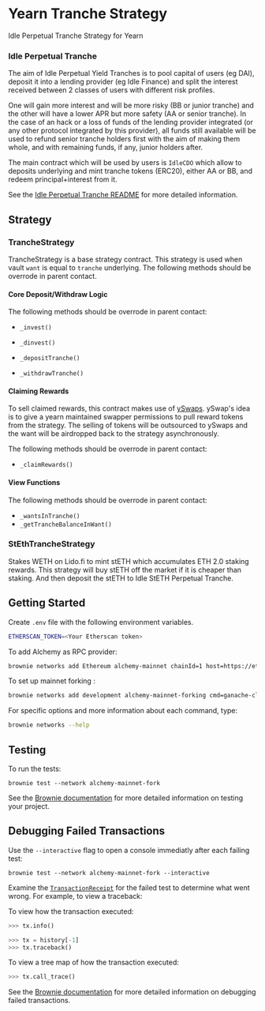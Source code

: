 # Yearn Tranche Strategy
Idle Perpetual Tranche Strategy for Yearn

### Idle Perpetual Tranche 
The aim of Idle Perpetual Yield Tranches is to pool capital of users (eg DAI), deposit it into a lending provider (eg Idle Finance) and split the interest received between 2 classes of users with different risk profiles.

One will gain more interest and will be more risky (BB or junior tranche) and the other will have a lower APR but more safety (AA or senior tranche). In the case of an hack or a loss of funds of the lending provider integrated (or any other protocol integrated by this provider), all funds still available will be used to refund senior tranche holders first with the aim of making them whole, and with remaining funds, if any, junior holders after.

The main contract which will be used by users is `IdleCDO` which allow to deposits underlying and mint tranche tokens (ERC20), either AA or BB, and redeem principal+interest from it.

See the [Idle Perpetual Tranche README](https://github.com/Idle-Labs/idle-tranches) for more detailed information.

## Strategy
### TrancheStrategy
TrancheStrategy is a base strategy contract.
This strategy is used when vault `want` is equal to `tranche` underlying.
The following methods should be overrode in parent contact.

#### Core Deposit/Withdraw Logic

The following methods should be overrode in parent contact:

- `_invest()`
- `_dinvest()`

- `_depositTranche()`
- `_withdrawTranche()`

#### Claiming Rewards

To sell claimed rewards, this contract makes use of [ySwaps](https://github.com/yearn/yswaps/blob/main/).
ySwap's idea is to give a yearn maintained swapper permissions to pull reward tokens from the strategy. The selling of tokens will be outsourced to ySwaps and the want will be airdropped back to the strategy asynchronously.

The following methods should be overrode in parent contact:

- `_claimRewards()`

#### View Functions

The following methods should be overrode in parent contact:

- `_wantsInTranche()`
- `_getTrancheBalanceInWant()`

### StEthTrancheStrategy

Stakes WETH on Lido.fi to mint stETH which accumulates ETH 2.0 staking rewards. This strategy will buy stETH off the market if it is cheaper than staking. And then deposit the stETH to Idle StETH Perpetual Tranche.

## Getting Started

Create `.env` file with the following environment variables.

```bash
ETHERSCAN_TOKEN=<Your Etherscan token>
```

To add Alchemy as RPC provider:
```bash
brownie networks add Ethereum alchemy-mainnet chainId=1 host=https://eth-mainnet.alchemyapi.io/v2/<ALCHEMY_API_KEY> explorer=https://api.etherscan.io/api muticall2=0x5BA1e12693Dc8F9c48aAD8770482f4739bEeD696
```

To set up mainnet forking :

```bash
brownie networks add development alchemy-mainnet-forking cmd=ganache-cli fork=alchemy-mainnet mnemonic=brownie port=8545 accounts=10 host=http://127.0.0.1 timeout=120
```

For specific options and more information about each command, type: 
```bash
brownie networks --help
```


## Testing

To run the tests:

```
brownie test --network alchemy-mainnet-fork
```

See the [Brownie documentation](https://eth-brownie.readthedocs.io/en/stable/tests-pytest-intro.html) for more detailed information on testing your project.

## Debugging Failed Transactions

Use the `--interactive` flag to open a console immediatly after each failing test:
```
brownie test --network alchemy-mainnet-fork --interactive
```

Examine the [`TransactionReceipt`](https://eth-brownie.readthedocs.io/en/stable/api-network.html#transactionreceipt) for the failed test to determine what went wrong. For example, to view a traceback:

To view how the transaction executed:

```python
>>> tx.info()
```

```python
>>> tx = history[-1]
>>> tx.traceback()
```

To view a tree map of how the transaction executed:

```python
>>> tx.call_trace()
```


See the [Brownie documentation](https://eth-brownie.readthedocs.io/en/stable/core-transactions.html) for more detailed information on debugging failed transactions.
